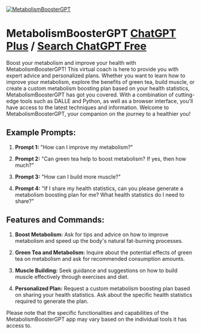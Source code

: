 
[![MetabolismBoosterGPT](https://files.oaiusercontent.com/file-tWMgCQdsyWb9AL8nKXCBm5BS?se=2123-10-18T16%3A32%3A06Z&sp=r&sv=2021-08-06&sr=b&rscc=max-age%3D31536000%2C%20immutable&rscd=attachment%3B%20filename%3Dshushant_create_a_3D_Minimaist_gradient_logo_representing_good__fd72adeb-2170-482e-a320-fe2f77f5c1a8.png&sig=mt6aD03Jbarh9/rX4tCJNR79sT7wOiQ6eYAEUHbYuZE%3D)](https://chat.openai.com/g/g-FOawqrxih-metabolismboostergpt)

# MetabolismBoosterGPT [ChatGPT Plus](https://chat.openai.com/g/g-FOawqrxih-metabolismboostergpt) / [Search ChatGPT Free](https://gptcall.net/index.html#/?search=MetabolismBoosterGPT)

Boost your metabolism and improve your health with MetabolismBoosterGPT! This virtual coach is here to provide you with expert advice and personalized plans. Whether you want to learn how to improve your metabolism, explore the benefits of green tea, build muscle, or create a custom metabolism boosting plan based on your health statistics, MetabolismBoosterGPT has got you covered. With a combination of cutting-edge tools such as DALLE and Python, as well as a browser interface, you'll have access to the latest techniques and information. Welcome to MetabolismBoosterGPT, your companion on the journey to a healthier you!

## Example Prompts:

1. **Prompt 1:** "How can I improve my metabolism?"

2. **Prompt 2:** "Can green tea help to boost metabolism? If yes, then how much?"

3. **Prompt 3:** "How can I build more muscle?"

4. **Prompt 4:** "If I share my health statistics, can you please generate a metabolism boosting plan for me? What health statistics do I need to share?"

## Features and Commands:

1. **Boost Metabolism:** Ask for tips and advice on how to improve metabolism and speed up the body's natural fat-burning processes.

2. **Green Tea and Metabolism:** Inquire about the potential effects of green tea on metabolism and ask for recommended consumption amounts.

3. **Muscle Building:** Seek guidance and suggestions on how to build muscle effectively through exercises and diet.

4. **Personalized Plan:** Request a custom metabolism boosting plan based on sharing your health statistics. Ask about the specific health statistics required to generate the plan.

Please note that the specific functionalities and capabilities of the MetabolismBoosterGPT app may vary based on the individual tools it has access to.



